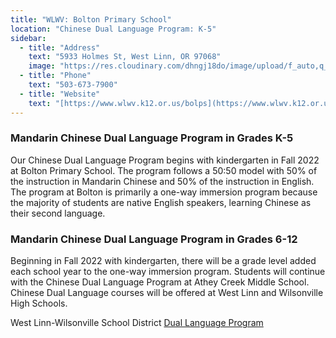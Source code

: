 ```yaml
---
title: "WLWV: Bolton Primary School"
location: "Chinese Dual Language Program: K-5"
sidebar:
  - title: "Address"
    text: "5933 Holmes St, West Linn, OR 97068"
    image: "https://res.cloudinary.com/dhngj18do/image/upload/f_auto,q_auto/v1/images/activities/bolton-logo"
  - title: "Phone"
    text: "503-673-7900"
  - title: "Website"
    text: "[https://www.wlwv.k12.or.us/bolps](https://www.wlwv.k12.or.us/bolps)"
---
```


### Mandarin Chinese Dual Language Program in Grades K-5

Our Chinese Dual Language Program begins with kindergarten in Fall 2022 at Bolton Primary School.  The program follows a 50:50 model with 50% of the instruction in Mandarin Chinese and 50% of the instruction in English.  The program at Bolton is primarily a one-way immersion program because the majority of students are native English speakers, learning Chinese as their second language.

### Mandarin Chinese Dual Language Program in Grades 6-12

Beginning in Fall 2022 with kindergarten, there will be a grade level added each school year to the one-way immersion program.  Students will continue with the Chinese Dual Language Program at Athey Creek Middle School.  Chinese Dual Language courses will be offered at West Linn and Wilsonville High Schools.

West Linn-Wilsonville School District [Dual Language Program](https://www.wlwv.k12.or.us/Page/5109)
